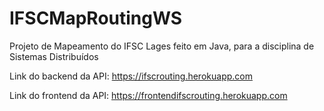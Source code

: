 # IFSCMapRoutingWS

Projeto de Mapeamento do IFSC Lages feito em Java, para a disciplina de Sistemas Distribuídos

Link do backend da API: https://ifscrouting.herokuapp.com

Link do frontend da API: https://frontendifscrouting.herokuapp.com
